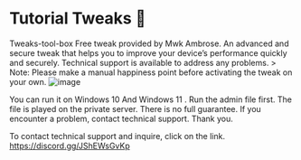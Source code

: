 # Tutorial Tweaks 🚀
 Tweaks-tool-box
 Free tweak provided by Mwk Ambrose. An advanced and secure tweak that helps you to improve your device’s performance quickly and securely. Technical support is available to address any problems. > Note: Please make a manual happiness point before activating the tweak on your own.
![image](https://github.com/mwkambrose/Tweaks-tool-box-/blob/main/image%20tweaks.jpg?raw=true)


You can run it on Windows 10 And Windows 11 . Run the admin file first.
The file is played on the private server. There is no full guarantee. If you encounter a problem, contact technical support. Thank you.

To contact technical support and inquire, click on the link.  https://discord.gg/JShEWsGvKp





